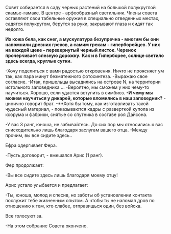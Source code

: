 Совет собирается в саду черных растений на большой полукруглой скамье-гамаке. В центре - арфообразный светильник. Члены совета оставляют свои табельные оружия в специально отведенных местах, садятся полукругом, берутся за руки, закрывают глаза и сидят так недолго.

**Их кожа бела, как снег, а мускулатура безупречна - многим бы они напомнили древних греков, а самим грекам - гиперборейцев. У них на каждой щеке - перевернутый черный листок. Черенок прочерчивает слезную дорожку.**
**Как и в Гиперборее, солнце светило здесь всегда, круглые сутки.**

-Хочу поделиться с вами радостью откровения. Ничто не проясняет ум так, как пара минут безмятежного фотосинтеза. 
-Выражаю свое согласие.
-Итак, пришельцы высадились на острове N, на территории истольного заповедника ...
-Вероятно, мы сможем у них чему-то научиться. Хорошо, если удастся вступить в симбиоз.
**-И чему мы можем научиться у дикарей, которые вломились в наш заповедник?** - цинично говорит брат.
-**Хотя бы тому, как изготавливать такой чудесный материал, - показываются кадры с разверткой купола из ксорума и фабрики, снятые со спутника в составе роя Дайсона.

-У вас 3 ранг, юноша, не забывайтесь. До сих пор мы относились к вас снисходительно лишь благодаря заслугам вашего отца.
-Между прочим, вы все сидите здесь..

Ефра одергивает Фера.

-Пусть договорит, - вмешался Арис (1 ранг).

Фер продолжает:

-Вы все сидите здесь лишь благодаря моему отцу!

Арис устало улыбается и предлагает:

-Ты, юноша, молод и спесив, но заботы об установлении контакта послужит тебе жизненным опытом. А чтобы ты не наломал дров по отношению к тем, кто слабее, отправишься один, без войска.

Все голосуют за.

-На этом собрание Совета окончено.